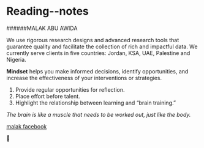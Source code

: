 # Reading--notes
######MALAK ABU AWIDA

We use rigorous research designs and advanced research tools that guarantee quality and facilitate the collection of rich and impactful data. We currently serve clients in five countries: Jordan, KSA, UAE, Palestine and Nigeria.

**Mindset** helps you make informed decisions, identify opportunities, and increase the effectiveness of your interventions or strategies.


1. Provide regular opportunities for reflection.
1. Place effort before talent.
1. Highlight the relationship between learning and “brain training.”

*The brain is like a muscle that needs to be worked out, just like the body.*

[ malak facebook ](https://web.facebook.com/malak.abuawida/)

:pray:
